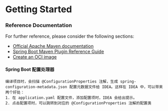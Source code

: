 # Getting Started

### Reference Documentation
For further reference, please consider the following sections:

* [Official Apache Maven documentation](https://maven.apache.org/guides/index.html)
* [Spring Boot Maven Plugin Reference Guide](https://docs.spring.io/spring-boot/docs/2.3.1.RELEASE/maven-plugin/reference/html/)
* [Create an OCI image](https://docs.spring.io/spring-boot/docs/2.3.1.RELEASE/maven-plugin/reference/html/#build-image)

#### Spring Boot 配置处理器
    编译项目时，会扫描 @ConfigurationProperties 注解，生成 spring-configuration-metadata.json 配置元数据文件给 IDEA。这样在 IDEA 中，可以带来两个好处：
	1. 在 application.yaml 配置文件，添加配置项时，IDEA 会给出提示。
	2. 点击配置项时，可以跳转到对应的 @ConfigurationProperties 注解的配置类